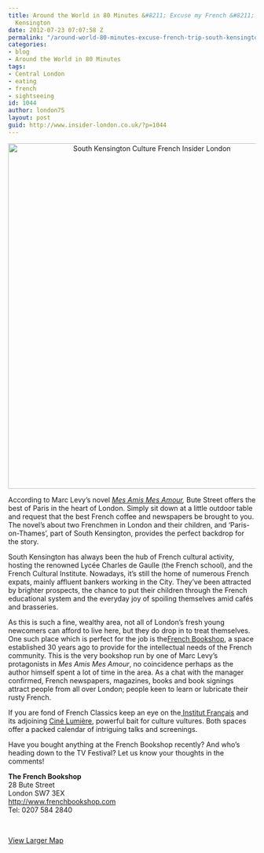 ```yaml
---
title: Around the World in 80 Minutes &#8211; Excuse my French &#8211; a trip to South
  Kensington
date: 2012-07-23 07:07:58 Z
permalink: "/around-world-80-minutes-excuse-french-trip-south-kensington/"
categories:
- blog
- Around the World in 80 Minutes
tags:
- Central London
- eating
- french
- sightseeing
id: 1044
author: london75
layout: post
guid: http://www.insider-london.co.uk/?p=1044
---
```


<div>
</div>

<div>
  <p style="text-align: center">
    <a href="http://www.insider-london.co.uk/wp-content/uploads/2012/07/presse-1.jpg"><img class="size-full wp-image-1181 aligncenter" src="http://www.insider-london.co.uk/wp-content/uploads/2012/07/presse-1.jpg" alt="South Kensington Culture French Insider London" width="569" height="703" /></a>
  </p>
  
  <p>
    According to Marc Levy’s novel <em><a href="http://www.amazon.co.uk/Mes-Amis-Amours-Marc-Levy/dp/2266168983/ref=sr_1_1?ie=UTF8&qid=1329481830&sr=8-1">Mes Amis Mes Amour</a>, </em>Bute Street offers the best of Paris in the heart of London. Simply sit down at a little outdoor table and request that the best French coffee and newspapers be brought to you. The novel’s about two Frenchmen in London and their children, and ‘Paris-on-Thames’, part of South Kensington, provides the perfect backdrop for the story.
  </p>
  
  <p>
    South Kensington has always been the hub of French cultural activity, hosting the renowned Lycée Charles de Gaulle (the French school), and the French Cultural Institute. Nowadays, it’s still the home of numerous French expats, mainly affluent bankers working in the City. They’ve been attracted by brighter prospects, the chance to put their children through the French educational system and the everyday joy of spoiling themselves amid cafés and brasseries.
  </p>
  
  <p>
    As this is such a fine, wealthy area, not all of London’s fresh young newcomers can afford to live here, but they do drop in to treat themselves. One such place which is perfect for the job is the<a href="http://www.frenchbookshop.com/">French Bookshop</a>, a space established 30 years ago to provide for the intellectual needs of the French community. This is the very bookshop run by one of Marc Levy’s protagonists in <em>Mes Amis Mes Amour</em>, no coincidence perhaps as the author himself spent a lot of time in the area. As a chat with the manager confirmed, French newspapers, magazines, books and book signings attract people from all over London; people keen to learn or lubricate their rusty French.
  </p>
  
  <p>
    If you are fond of French Classics keep an eye on the<a href="http://www.institut-francais.org.uk/"> Institut Français</a><em> </em>and its<em> </em>adjoining <a href="http://www.institut-francais.org.uk/schedule/blog">Ciné Lumière</a>, powerful bait for culture vultures. Both spaces offer a packed calendar of intriguing talks and screenings.
  </p>
  
  <p>
    Have you bought anything at the French Bookshop recently? And who’s heading down to the TV Festival? Let us know your thoughts in the comments!
  </p>
  
  <p>
    <strong>The French Bookshop<br /> </strong>28 Bute Street<br /> London SW7 3EX<br /> <a href="http://www.frenchbookshop.com/">http://www.frenchbookshop.com<br /> </a>Tel: 0207 584 2840
  </p>
  
  <p>
    &nbsp;
  </p>
</div>

[View Larger Map](https://maps.google.co.uk/maps?ie=UTF8&q=The+French+Bookshop&fb=1&gl=uk&hq=The+French+Bookshop&hnear=0x47d8a00baf21de75:0x52963a5addd52a99,London&cid=0,0,10890839300055688463&t=m&z=16&iwloc=A&source=embed)